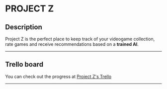 # **PROJECT Z**



## Description

Project Z is the perfect place to keep track of your videogame collection, rate games and receive recommendations based on a **trained AI**.

---

## Trello board

You can check out the progress at [Project Z's  Trello](https://trello.com/b/n1nJyOqY/project-z "Trello")

---

